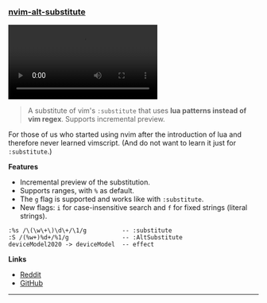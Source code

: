 <h3 id="nvim-alt-substitute">
  <a href="#nvim-alt-substitute">
    <span class="icon-text">
      <span class="icon">
        <i class="fa-solid fa-book"></i>
      </span>
    </span>
    <span>nvim-alt-substitute</span>
  </a>
</h3>

![nvim-alt-substitute](https://user-images.githubusercontent.com/73286100/231134276-e33b4ee8-611c-4b27-9c57-031ae13fc268.mp4)

> A substitute of vim's `:substitute` that uses __lua patterns instead of vim regex__. Supports incremental preview. 

For those of us who started using nvim after the introduction of lua and therefore never learned vimscript. (And do not want to learn it just for `:substitute`.)

__Features__
- Incremental preview of the substitution.
- Supports ranges, with `%` as default.
- The `g` flag is supported and works like with `:substitute`. 
- New flags: `i` for case-insensitive search and `f` for fixed strings (literal strings).

```text
:%s /\(\w\+\)\d\+/\1/g          -- :substitute
:S /(%w+)%d+/%1/g               -- :AltSubstitute
deviceModel2020 -> deviceModel  -- effect
```

__Links__
- [Reddit](https://link-to-the-reddit-post)
- [GitHub](https://www.reddit.com/r/neovim/comments/12ih4up/introducing_nvimaltsubstitute_a_substitute_of/)

---
